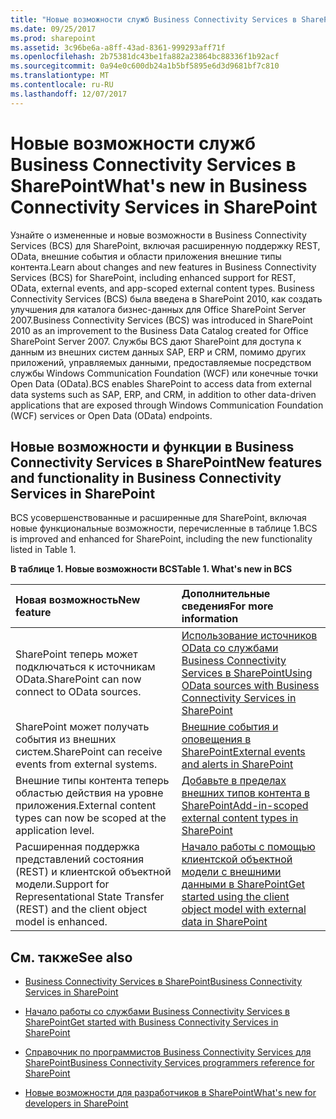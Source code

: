 ```yaml
---
title: "Новые возможности служб Business Connectivity Services в SharePoint"
ms.date: 09/25/2017
ms.prod: sharepoint
ms.assetid: 3c96be6a-a8ff-43ad-8361-999293aff71f
ms.openlocfilehash: 2b75381dc43be1fa882a23864bc88336f1b92acf
ms.sourcegitcommit: 0a94e0c600db24a1b5bf5895e6d3d9681bf7c810
ms.translationtype: MT
ms.contentlocale: ru-RU
ms.lasthandoff: 12/07/2017
---
```

# <a name="whats-new-in-business-connectivity-services-in-sharepoint"></a><span data-ttu-id="7ec6b-102">Новые возможности служб Business Connectivity Services в SharePoint</span><span class="sxs-lookup"><span data-stu-id="7ec6b-102">What's new in Business Connectivity Services in SharePoint</span></span>
<span data-ttu-id="7ec6b-103">Узнайте о измененные и новые возможности в Business Connectivity Services (BCS) для SharePoint, включая расширенную поддержку REST, OData, внешние события и области приложения внешние типы контента.</span><span class="sxs-lookup"><span data-stu-id="7ec6b-103">Learn about changes and new features in Business Connectivity Services (BCS) for SharePoint, including enhanced support for REST, OData, external events, and app-scoped external content types.</span></span>
<span data-ttu-id="7ec6b-104">Business Connectivity Services (BCS) была введена в SharePoint 2010, как создать улучшения для каталога бизнес-данных для Office SharePoint Server 2007.</span><span class="sxs-lookup"><span data-stu-id="7ec6b-104">Business Connectivity Services (BCS) was introduced in SharePoint 2010 as an improvement to the Business Data Catalog created for Office SharePoint Server 2007.</span></span> <span data-ttu-id="7ec6b-105">Службы BCS дают SharePoint для доступа к данным из внешних систем данных SAP, ERP и CRM, помимо других приложений, управляемых данными, предоставляемые посредством службы Windows Communication Foundation (WCF) или конечные точки Open Data (OData).</span><span class="sxs-lookup"><span data-stu-id="7ec6b-105">BCS enables SharePoint to access data from external data systems such as SAP, ERP, and CRM, in addition to other data-driven applications that are exposed through Windows Communication Foundation (WCF) services or Open Data (OData) endpoints.</span></span>
  
    
    


## <a name="new-features-and-functionality-in-business-connectivity-services-in-sharepoint"></a><span data-ttu-id="7ec6b-106">Новые возможности и функции в Business Connectivity Services в SharePoint</span><span class="sxs-lookup"><span data-stu-id="7ec6b-106">New features and functionality in Business Connectivity Services in SharePoint</span></span>
<span data-ttu-id="7ec6b-107"><a name="SP15whatsnewBCS_newfeatures"> </a></span><span class="sxs-lookup"><span data-stu-id="7ec6b-107"></span></span>

<span data-ttu-id="7ec6b-108">BCS усовершенствованные и расширенные для SharePoint, включая новые функциональные возможности, перечисленные в таблице 1.</span><span class="sxs-lookup"><span data-stu-id="7ec6b-108">BCS is improved and enhanced for SharePoint, including the new functionality listed in Table 1.</span></span>
  
    
    

<span data-ttu-id="7ec6b-109">**В таблице 1. Новые возможности BCS**</span><span class="sxs-lookup"><span data-stu-id="7ec6b-109">**Table 1. What's new in BCS**</span></span>


|<span data-ttu-id="7ec6b-110">**Новая возможность**</span><span class="sxs-lookup"><span data-stu-id="7ec6b-110">**New feature**</span></span>|<span data-ttu-id="7ec6b-111">**Дополнительные сведения**</span><span class="sxs-lookup"><span data-stu-id="7ec6b-111">**For more information**</span></span>|
|:-----|:-----|
|<span data-ttu-id="7ec6b-112">SharePoint теперь может подключаться к источникам OData.</span><span class="sxs-lookup"><span data-stu-id="7ec6b-112">SharePoint can now connect to OData sources.</span></span>  <br/> | [<span data-ttu-id="7ec6b-113">Использование источников OData со службами Business Connectivity Services в SharePoint</span><span class="sxs-lookup"><span data-stu-id="7ec6b-113">Using OData sources with Business Connectivity Services in SharePoint</span></span>](using-odata-sources-with-business-connectivity-services-in-sharepoint.md) <br/> |
|<span data-ttu-id="7ec6b-114">SharePoint может получать события из внешних систем.</span><span class="sxs-lookup"><span data-stu-id="7ec6b-114">SharePoint can receive events from external systems.</span></span>  <br/> | [<span data-ttu-id="7ec6b-115">Внешние события и оповещения в SharePoint</span><span class="sxs-lookup"><span data-stu-id="7ec6b-115">External events and alerts in SharePoint</span></span>](external-events-and-alerts-in-sharepoint.md) <br/> |
|<span data-ttu-id="7ec6b-116">Внешние типы контента теперь областью действия на уровне приложения.</span><span class="sxs-lookup"><span data-stu-id="7ec6b-116">External content types can now be scoped at the application level.</span></span>  <br/> | [<span data-ttu-id="7ec6b-117">Добавьте в пределах внешних типов контента в SharePoint</span><span class="sxs-lookup"><span data-stu-id="7ec6b-117">Add-in-scoped external content types in SharePoint</span></span>](add-in-scoped-external-content-types-in-sharepoint.md) <br/> |
|<span data-ttu-id="7ec6b-118">Расширенная поддержка представлений состояния (REST) и клиентской объектной модели.</span><span class="sxs-lookup"><span data-stu-id="7ec6b-118">Support for Representational State Transfer (REST) and the client object model is enhanced.</span></span>  <br/> | [<span data-ttu-id="7ec6b-119">Начало работы с помощью клиентской объектной модели с внешними данными в SharePoint</span><span class="sxs-lookup"><span data-stu-id="7ec6b-119">Get started using the client object model with external data in SharePoint</span></span>](get-started-using-the-client-object-model-with-external-data-in-sharepoint.md) <br/> |
   

## <a name="see-also"></a><span data-ttu-id="7ec6b-120">См. также</span><span class="sxs-lookup"><span data-stu-id="7ec6b-120">See also</span></span>
<span data-ttu-id="7ec6b-121"><a name="SP15whatsnewBCS_addresources"> </a></span><span class="sxs-lookup"><span data-stu-id="7ec6b-121"></span></span>


-  [<span data-ttu-id="7ec6b-122">Business Connectivity Services в SharePoint</span><span class="sxs-lookup"><span data-stu-id="7ec6b-122">Business Connectivity Services in SharePoint</span></span>](business-connectivity-services-in-sharepoint.md)
    
  
-  [<span data-ttu-id="7ec6b-123">Начало работы со службами Business Connectivity Services в SharePoint</span><span class="sxs-lookup"><span data-stu-id="7ec6b-123">Get started with Business Connectivity Services in SharePoint</span></span>](get-started-with-business-connectivity-services-in-sharepoint.md)
    
  
-  [<span data-ttu-id="7ec6b-124">Справочник по программистов Business Connectivity Services для SharePoint</span><span class="sxs-lookup"><span data-stu-id="7ec6b-124">Business Connectivity Services programmers reference for SharePoint</span></span>](business-connectivity-services-programmers-reference-for-sharepoint.md)
    
  
-  [<span data-ttu-id="7ec6b-125">Новые возможности для разработчиков в SharePoint</span><span class="sxs-lookup"><span data-stu-id="7ec6b-125">What's new for developers in SharePoint</span></span>](what-s-new-for-developers-in-sharepoint.md)
    
  

